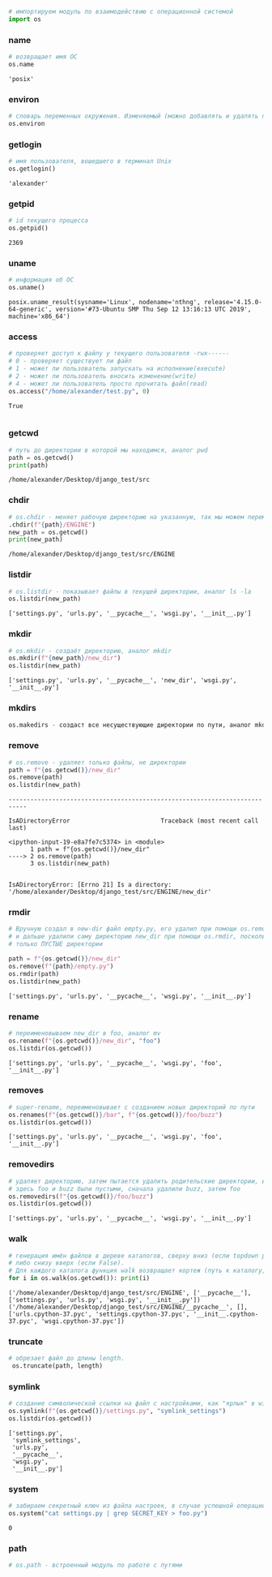 ```python
# импортируем модуль по взаимодейcтвию с операционной системой
import os
```

### name

```python
# возвращает имя ОС
os.name
```




    'posix'



### environ


```python
# словарь переменных окружения. Изменяемый (можно добавлять и удалять переменные окружения).
os.environ
```

### getlogin
```python
# имя пользователя, вошедшего в терминал Unix
os.getlogin()
```




    'alexander'



### getpid

```python
# id текущего процесса
os.getpid()
```




    2369



### uname

```python
# информация об ОС
os.uname()
```




    posix.uname_result(sysname='Linux', nodename='nthng', release='4.15.0-64-generic', version='#73-Ubuntu SMP Thu Sep 12 13:16:13 UTC 2019', machine='x86_64')



### access

```python
# проверяет доступ к файлу у текущего пользователя -rwx------
# 0 - проверяет существует ли файл
# 1 - может ли пользователь запускать на исполнение(execute)
# 2 - может ли пользователь вносить изменение(write)
# 4 - может ли пользователь просто прочитать файл(read)
os.access("/home/alexander/test.py", 0)
```




    True
```
```
### getcwd

```python
# путь до директории в которой мы находимся, аналог pwd
path = os.getcwd()
print(path)
```

    /home/alexander/Desktop/django_test/src


### chdir

```python
# os.chdir - меняет рабочую директорию на указанную, так мы можем перемещаться по файловой системе, аналог cd
.chdir(f"{path}/ENGINE")
new_path = os.getcwd()
print(new_path)
```

    /home/alexander/Desktop/django_test/src/ENGINE


### listdir

```python
# os.listdir - показывает файлы в текущей директории, аналог ls -la
os.listdir(new_path)
```




    ['settings.py', 'urls.py', '__pycache__', 'wsgi.py', '__init__.py']



### mkdir

```python
# os.mkdir - создаёт директорию, аналог mkdir
os.mkdir(f"{new_path}/new_dir")
os.listdir(new_path)
```




    ['settings.py', 'urls.py', '__pycache__', 'new_dir', 'wsgi.py', '__init__.py']



### mkdirs

```python
os.makedirs - создаст все несуществующие директории по пути, аналог mkdir -p
```


### remove

```python
# os.remove - удаляет только файлы, не директории
path = f"{os.getcwd()}/new_dir"
os.remove(path)
os.listdir(new_path)
```


    ---------------------------------------------------------------------------

    IsADirectoryError                         Traceback (most recent call last)

    <ipython-input-19-e8a7fe7c5374> in <module>
          1 path = f"{os.getcwd()}/new_dir"
    ----> 2 os.remove(path)
          3 os.listdir(new_path)


    IsADirectoryError: [Errno 21] Is a directory: '/home/alexander/Desktop/django_test/src/ENGINE/new_dir'


### rmdir
```python
# Вручную создал в new-dir файл empty.py, его удалил при помощи os.remove
# и дальше удалили саму директорию new_dir при помощи os.rmdir, поскольку она удаляет
# только ПУСТЫЕ директории

path = f"{os.getcwd()}/new_dir"
os.remove(f"{path}/empty.py")
os.rmdir(path)
os.listdir(new_path)
```




    ['settings.py', 'urls.py', '__pycache__', 'wsgi.py', '__init__.py']




### rename

```python
# переименовываем new_dir в foo, аналог mv
os.rename(f"{os.getcwd()}/new_dir", "foo")
os.listdir(os.getcwd())

```




    ['settings.py', 'urls.py', '__pycache__', 'wsgi.py', 'foo', '__init__.py']


### removes

```python
# super-rename, переименовывает с созданием новых директорий по пути
os.renames(f"{os.getcwd()}/bar", f"{os.getcwd()}/foo/buzz")
os.listdir(os.getcwd())
```




    ['settings.py', 'urls.py', '__pycache__', 'wsgi.py', 'foo', '__init__.py']


### removedirs

```python
# удаляет директорию, затем пытается удалить родительские директории, и удаляет их рекурсивно, пока они пусты.
# здесь foo и buzz были пустыми, сначала удалили buzz, затем foo
os.removedirs(f"{os.getcwd()}/foo/buzz")
os.listdir(os.getcwd())
```




    ['settings.py', 'urls.py', '__pycache__', 'wsgi.py', '__init__.py']


### walk

```python
# генерация имён файлов в дереве каталогов, сверху вниз (если topdown равен True), 
# либо снизу вверх (если False). 
# Для каждого каталога функция walk возвращает кортеж (путь к каталогу, список каталогов, список файлов).
for i in os.walk(os.getcwd()): print(i)
```

    ('/home/alexander/Desktop/django_test/src/ENGINE', ['__pycache__'], ['settings.py', 'urls.py', 'wsgi.py', '__init__.py'])
    ('/home/alexander/Desktop/django_test/src/ENGINE/__pycache__', [], ['urls.cpython-37.pyc', 'settings.cpython-37.pyc', '__init__.cpython-37.pyc', 'wsgi.cpython-37.pyc'])

### truncate

```python
# обрезает файл до длины length.
 os.truncate(path, length)
```

### symlink

```python
# создание символической ссылки на файл с настройками, как "ярлык" в windows
os.symlink(f"{os.getcwd()}/settings.py", "symlink_settings")
os.listdir(os.getcwd())
```




    ['settings.py',
     'symlink_settings',
     'urls.py',
     '__pycache__',
     'wsgi.py',
     '__init__.py']


### system

```python
# забираем секретный ключ из файла настроек, в случае успешной операции - отдаёт 0
os.system("cat settings.py | grep SECRET_KEY > foo.py")
```




    0



 ### path

```python
# os.path - встроенный модуль по работе с путями
```
